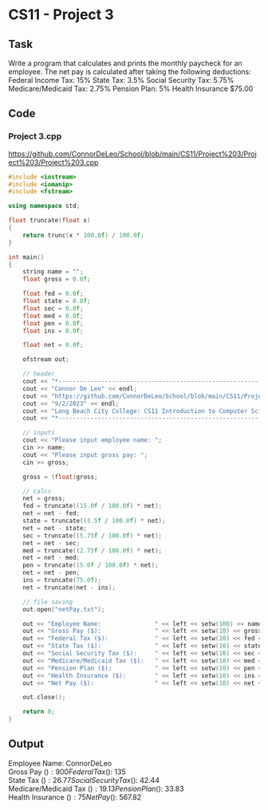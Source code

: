 # CS11 - Project 3
## Task
Write a program that calculates and prints the monthly paycheck for an employee. The net pay is calculated after taking the following deductions:
Federal Income Tax: 15%
State Tax: 3.5%
Social Security Tax: 5.75%
Medicare/Medicaid Tax: 2.75%
Pension Plan: 5%
Health Insurance $75.00

## Code
### Project 3.cpp
https://github.com/ConnorDeLeo/School/blob/main/CS11/Project%203/Project%203/Project%203.cpp

```cpp
#include <iostream>
#include <iomanip>
#include <fstream>

using namespace std;

float truncate(float x)
{
	return trunc(x * 100.0f) / 100.0f;
}

int main()
{
	string name = "";
	float gross = 0.0f;

	float fed = 0.0f;
	float state = 0.0f;
	float sec = 0.0f;
	float med = 0.0f;
	float pen = 0.0f;
	float ins = 0.0f;

	float net = 0.0f;

	ofstream out;

	// header
	cout << "*------------------------------------------------------------------------*" << endl;
	cout << "Connor De Leo" << endl;
	cout << "https://github.com/ConnorDeLeo/School/blob/main/CS11/Project%202/Project%202/Project%202.cpp" << endl;
	cout << "9/2/2023" << endl;
	cout << "Long Beach City College: CS11 Introduction to Computer Science - C++" << endl;
	cout << "*------------------------------------------------------------------------*" << endl;

	// inputs
	cout << "Please input employee name: ";
	cin >> name;
	cout << "Please input gross pay: ";
	cin >> gross;

	gross = (float)gross;

	// calcs
	net = gross;
	fed = truncate((15.0f / 100.0f) * net);
	net = net - fed;
	state = truncate((3.5f / 100.0f) * net);
	net = net - state;
	sec = truncate((5.75f / 100.0f) * net);
	net = net - sec;
	med = truncate((2.75f / 100.0f) * net);
	net = net - med;
	pen = truncate((5.0f / 100.0f) * net);
	net = net - pen;
	ins = truncate(75.0f);
	net = truncate(net - ins);

	// file saving
	out.open("netPay.txt");

	out << "Employee Name:               " << left << setw(100) << name << endl;
	out << "Gross Pay ($):               " << left << setw(10) << gross << endl;
	out << "Federal Tax ($):             " << left << setw(10) << fed << endl;
	out << "State Tax ($):               " << left << setw(10) << state << endl;
	out << "Social Security Tax ($):     " << left << setw(10) << sec << endl;
	out << "Medicare/Medicaid Tax ($):   " << left << setw(10) << med << endl;
	out << "Pension Plan ($):            " << left << setw(10) << pen << endl;
	out << "Health Insurance ($):        " << left << setw(10) << ins << endl;
	out << "Net Pay ($):                 " << left << setw(10) << net << endl;

	out.close();

	return 0;
}
```

## Output
Employee Name:               ConnorDeLeo                                                                                         
Gross Pay ($):               900       
Federal Tax ($):             135       
State Tax ($):               26.77     
Social Security Tax ($):     42.44     
Medicare/Medicaid Tax ($):   19.13     
Pension Plan ($):            33.83     
Health Insurance ($):        75        
Net Pay ($):                 567.82    